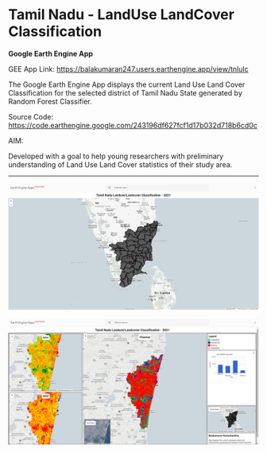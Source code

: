 # Tamil Nadu - LandUse LandCover Classification
**Google Earth Engine App**

GEE App Link: https://balakumaran247.users.earthengine.app/view/tnlulc

The Google Earth Engine App displays the current Land Use Land Cover Classification for the selected district of Tamil Nadu State generated by Random Forest Classifier.

Source Code: https://code.earthengine.google.com/243196df627fcf1d17b032d718b6cd0c

AIM:

Developed with a goal to help young researchers with preliminary understanding of Land Use Land Cover statistics of their study area.

---

![GEE Welcome Screen](/resources/GEE_APP_1.png)

![GEE Classification Screen](/resources/GEE_APP_2.png)


